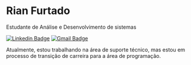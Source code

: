 # Rian Furtado

Estudante de Análise e Desenvolvimento de sistemas

[![Linkedin Badge](https://img.shields.io/badge/-Rian%20Furtado-986DFF?style=flat-square&logo=Linkedin&logoColor=white&link=https://www.linkedin.com/in/rianffurtado/)](https://www.linkedin.com/in/rianffurtado/) 
[![Gmail Badge](https://img.shields.io/badge/-rianoliveirafurtado@gmail.com-986DFF?style=flat-square&logo=Gmail&logoColor=white&link=mailto:rianoliveirafurtado@gmail.com)](mailto:rianoliveirafurtado@gmail.com)

Atualmente, estou trabalhando na área de suporte técnico, mas estou em processo de transição de carreira para a área de programação.